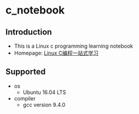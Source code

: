 # c_notebook
## Introduction
- This is a Linux c programming learning notebook
- Homepage: [Linux C编程一站式学习](https://linux-c-learning-all-in-one.readthedocs.io/zh_CN/latest/index.html)
## Supported
- os
	- Ubuntu 16.04 LTS
- compiler
	- gcc version 9.4.0
